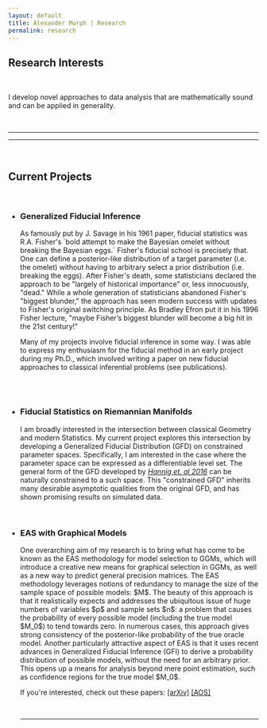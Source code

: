 ```yaml
---
layout: default
title: Alexander Murph | Research
permalink: research
---
```


<div><h2>Research Interests</h2><br></div>
<p>I develop novel approaches to data analysis that are mathematically sound and can be applied in generality. </p>
<div><br><hr><hr><br><h2>Current Projects</h2></div>
<ul>
<br>
<li>
  
<h3>Generalized Fiducial Inference</h3> 
  <p>As famously put by J. Savage in his 1961 paper, fiducial statistics was R.A. Fisher's `bold attempt to make the Bayesian omelet without breaking the Bayesian eggs.`  Fisher's fiducial school is precisely that.  One can define a posterior-like distribution of a target parameter (i.e. the omelet) without having to arbitrary select a prior distribution (i.e. breaking the eggs). After Fisher's death, some statisticians declared the approach to be "largely of historical importance" or, less innocuously, "dead."  While a whole generation of statisticians abandoned Fisher's "biggest blunder," the approach has seen modern success with updates to Fisher's original switching principle. As Bradley Efron put it in his 1996 Fisher lecture, "maybe Fisher’s biggest blunder will become a big hit in the 21st century!" </p>
  <p>Many of my projects involve fiducial inference in some way.  I was able to express my enthusiasm for the fiducial method in an early project during my Ph.D., which involved writing a paper on new fiducial approaches to classical inferential problems (see publications). </p><br>
</li>
<br>
<li>
  
  <h3>Fiducial Statistics on Riemannian Manifolds</h3> 
  <p>I am broadly interested in the intersection between classical Geometry and modern Statistics.  My current project explores this intersection by developing a Generalized Fiducial Distribution (GFD) on constrained parameter spaces.  Specifically, I am interested in the case where the parameter space can be expressed as a differentiable level set.  The general form of the GFD developed by <i><a href="https://hannig.cloudapps.unc.edu/publications/HannigIyerLaiLee2016.pdf">Hannig et. al 2016</a></i> can be naturally constrained to a such space.  This "constrained GFD" inherits many desirable asymptotic qualities from the original GFD, and has shown promising results on simulated data.</p>
  </li>
<br>
<li>
    
  <h3>EAS with Graphical Models</h3> 
  <p>One overarching aim of my research is to bring what has come to be known as the EAS methodology for model selection to GGMs, which will introduce a creative new means for graphical selection in GGMs, as well as a new way to predict general precision matrices. The EAS methodology leverages notions of redundancy to manage the size of the sample space of possible models: $M$. The beauty of this approach is that it realistically expects and addresses the ubiquitous issue of huge numbers of variables $p$ and sample sets $n$: a problem that causes the probability of every possible model (including the true model $M_0$) to tend towards zero. In numerous cases, this approach gives strong consistency of the posterior-like probability of the true oracle model.  Another particularly attractive aspect of EAS is that it uses recent advances in Generalized Fiducial Inference (GFI) to derive a probability distribution of possible models, without the need for an arbitrary prior. This opens up a means for analysis beyond mere point estimation, such as confidence regions for the true model $M_0$. </p>
  
  If you're interested, check out these papers:
  <span><a href="https://arxiv.org/abs/1906.04812">[arXiv]</a></span>
  <span><a href="https://projecteuclid.org/euclid.aos/1550026855">[AOS]</a></span>
</li>
<br><hr><br>
</ul>

